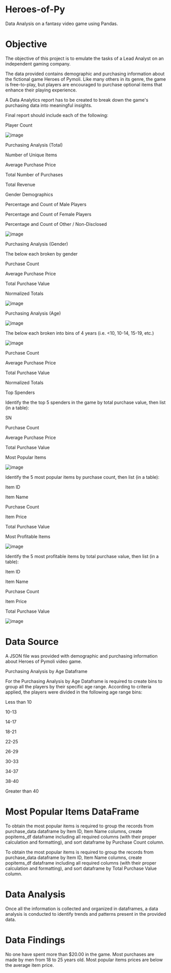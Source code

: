 # Heroes-of-Py
Data Analysis on a fantasy video game using Pandas.



# Objective
The objective of this project is to emulate the tasks of a Lead Analyst on an independent gaming company.

The data provided contains demographic and purchasing information about the fictional game Heroes of Pymoli. Like many others in its genre, the game is free-to-play, but players are encouraged to purchase optional items that enhance their playing experience.

A Data Analytics report has to be created to break down the game's purchasing data into meaningful insights.

Final report should include each of the following:

Player Count

![image](https://user-images.githubusercontent.com/54809591/80610072-e551c680-8a06-11ea-999e-490e9b5cc91c.png)

Purchasing Analysis (Total)

Number of Unique Items

Average Purchase Price

Total Number of Purchases

Total Revenue

Gender Demographics

Percentage and Count of Male Players

Percentage and Count of Female Players

Percentage and Count of Other / Non-Disclosed

![image](https://user-images.githubusercontent.com/54809591/80613237-fef50d00-8a0a-11ea-85f8-7756a26af41a.png)

Purchasing Analysis (Gender)

The below each broken by gender

Purchase Count

Average Purchase Price

Total Purchase Value

Normalized Totals

![image](https://user-images.githubusercontent.com/54809591/80613017-b76e8100-8a0a-11ea-8173-6acf19d42628.png)

Purchasing Analysis (Age)

![image](https://user-images.githubusercontent.com/54809591/80613316-1f24cc00-8a0b-11ea-80cf-50c333c97300.png)

The below each broken into bins of 4 years (i.e. <10, 10-14, 15-19, etc.)

![image](https://user-images.githubusercontent.com/54809591/80613574-7460dd80-8a0b-11ea-909b-c9f0f41f0ffd.png)

Purchase Count

Average Purchase Price

Total Purchase Value

Normalized Totals

Top Spenders

Identify the the top 5 spenders in the game by total purchase value, then list (in a table):

SN

Purchase Count

Average Purchase Price

Total Purchase Value

Most Popular Items

![image](https://user-images.githubusercontent.com/54809591/80613863-c73a9500-8a0b-11ea-9909-4c6ebce6d7d4.png)

Identify the 5 most popular items by purchase count, then list (in a table):

Item ID

Item Name

Purchase Count

Item Price

Total Purchase Value

Most Profitable Items

![image](https://user-images.githubusercontent.com/54809591/80614013-f0f3bc00-8a0b-11ea-9497-a3e2a66af9af.png)

Identify the 5 most profitable items by total purchase value, then list (in a table):

Item ID

Item Name

Purchase Count

Item Price

Total Purchase Value

![image](https://user-images.githubusercontent.com/54809591/80614114-0ff24e00-8a0c-11ea-8a4a-cd33b88d7ca3.png)

# Data Source

A JSON file was provided with demographic and purchasing information about Heroes of Pymoli video game.

Purchasing Analysis by Age Dataframe

For the Purchasing Analysis by Age Dataframe is required to create bins to group all the players by their specific age range. According to criteria applied, the players were divided in the following age range bins:

Less than 10

10-13

14-17

18-21

22-25

26-29

30-33

34-37

38-40

Greater than 40


# Most Popular Items DataFrame

To obtain the most popular items is required to group the records from purchase_data dataframe by Item ID, Item Name columns, create popitems_df dataframe including all required columns (with their proper calculation and formatting), and sort dataframe by Purchase Count column.

To obtain the most popular items is required to group the records from purchase_data dataframe by Item ID, Item Name columns, create popitems_df dataframe including all required columns (with their proper calculation and formatting), and sort dataframe by Total Purchase Value column.




# Data Analysis

Once all the information is collected and organized in dataframes, a data analysis is conducted to identify trends and patterns present in the provided data.


# Data Findings

No one have spent more than $20.00 in the game.
Most purchases are made by men from 18 to 25 years old.
Most popular items prices are below the average item price.
